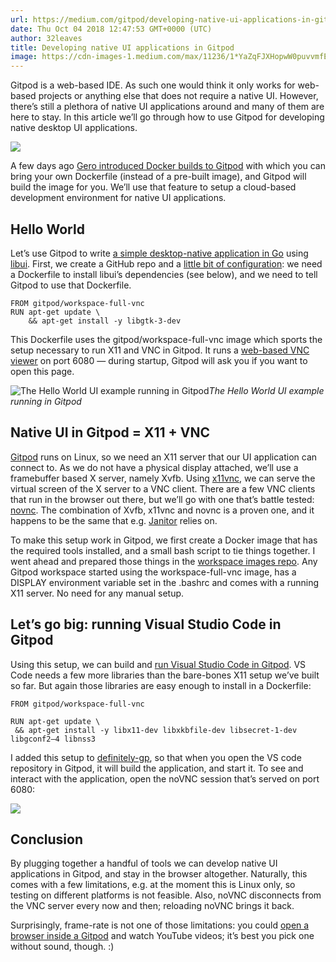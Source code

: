 ```yaml
---
url: https://medium.com/gitpod/developing-native-ui-applications-in-gitpod-15af2967c24e
date: Thu Oct 04 2018 12:47:53 GMT+0000 (UTC)
author: 32leaves
title: Developing native UI applications in Gitpod
image: https://cdn-images-1.medium.com/max/11236/1*YaZqFJXHopwW0puvvmfEew.png
---
```


Gitpod is a web-based IDE. As such one would think it only works for web-based projects or anything else that does not require a native UI. However, there’s still a plethora of native UI applications around and many of them are here to stay. In this article we’ll go through how to use Gitpod for developing native desktop UI applications.

![](https://cdn-images-1.medium.com/max/11236/1*YaZqFJXHopwW0puvvmfEew.png)

A few days ago [Gero introduced Docker builds to Gitpod](https://medium.com/gitpod/bring-your-own-docker-image-to-gitpod-52db1aa861de) with which you can bring your own Dockerfile (instead of a pre-built image), and Gitpod will build the image for you. We’ll use that feature to setup a cloud-based development environment for native UI applications.

## Hello World

Let’s use Gitpod to write [a simple desktop-native application in Go](https://github.com/32leaves/gitpod-hello-ui-demo) using [libui](https://github.com/andlabs/libui). First, we create a GitHub repo and a [little bit of configuration](https://github.com/32leaves/gitpod-hello-ui-demo/commit/fea580735c09fa704531a810e8ec7ca6a5c03a88): we need a Dockerfile to install libui’s dependencies (see below), and we need to tell Gitpod to use that Dockerfile.

    FROM gitpod/workspace-full-vnc
    RUN apt-get update \
        && apt-get install -y libgtk-3-dev

This Dockerfile uses the gitpod/workspace-full-vnc image which sports the setup necessary to run X11 and VNC in Gitpod. It runs a [web-based VNC viewer](https://novnc.com) on port 6080 — during startup, Gitpod will ask you if you want to open this page.

![The Hello World UI example running in Gitpod](https://cdn-images-1.medium.com/max/6720/1*8xUjJfd3pV0QXyK-ytyhwA.png)*The Hello World UI example running in Gitpod*

## Native UI in Gitpod = X11 + VNC

[Gitpod](https://gitpod.io/) runs on Linux, so we need an X11 server that our UI application can connect to. As we do not have a physical display attached, we’ll use a framebuffer based X server, namely Xvfb. Using [x11vnc](http://www.karlrunge.com/x11vnc/), we can serve the virtual screen of the X server to a VNC client. There are a few VNC clients that run in the browser out there, but we’ll go with one that’s battle tested: [novnc](https://novnc.com/info.html). The combination of Xvfb, x11vnc and novnc is a proven one, and it happens to be the same that e.g. [Janitor](https://janitor.technology/) relies on.

To make this setup work in Gitpod, we first create a Docker image that has the required tools installed, and a small bash script to tie things together. I went ahead and prepared those things in the [workspace images repo](https://github.com/gitpod-io/workspace-images/tree/master/full-vnc). Any Gitpod workspace started using the workspace-full-vnc image, has a DISPLAY environment variable set in the .bashrc and comes with a running X11 server. No need for any manual setup.

## Let’s go big: running Visual Studio Code in Gitpod

Using this setup, we can build and [run Visual Studio Code in Gitpod](https://gitpod.io/#github.com/microsoft/vscode). VS Code needs a few more libraries than the bare-bones X11 setup we’ve built so far. But again those libraries are easy enough to install in a Dockerfile:

    FROM gitpod/workspace-full-vnc

    RUN apt-get update \
     && apt-get install -y libx11-dev libxkbfile-dev libsecret-1-dev libgconf2–4 libnss3

I added this setup to [definitely-gp](https://github.com/gitpod-io/definitely-gp/tree/master/vscode), so that when you open the VS code repository in Gitpod, it will build the application, and start it. To see and interact with the application, open the noVNC session that’s served on port 6080:

![](https://cdn-images-1.medium.com/max/2000/1*-yHSkPGNR6Vs07MjLKQAUA.gif)

## Conclusion

By plugging together a handful of tools we can develop native UI applications in Gitpod, and stay in the browser altogether. Naturally, this comes with a few limitations, e.g. at the moment this is Linux only, so testing on different platforms is not feasible. Also, noVNC disconnects from the VNC server every now and then; reloading noVNC brings it back.

Surprisingly, frame-rate is not one of those limitations: you could [open a browser inside a Gitpod](https://gitpod.io/#https://github.com/32leaves/gitpod-browser-demo) and watch YouTube videos; it’s best you pick one without sound, though. :)
